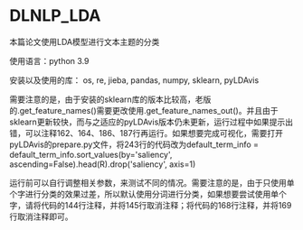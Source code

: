 # DLNLP_LDA
本篇论文使用LDA模型进行文本主题的分类

使用语言：python 3.9

安装以及使用的库：
os,
re,
jieba,
pandas,
numpy,
sklearn,
pyLDAvis

需要注意的是，由于安装的sklearn库的版本比较高，老版的.get_feature_names()需要更改使用.get_feature_names_out()。并且由于sklearn更新较快，而与之适应的pyLDAvis版本仍未更新，运行过程中如果提示出错，可以注释162、164、186、187行再运行。如果想要完成可视化，需要打开pyLDAvis的prepare.py文件，将243行的代码改为default_term_info = default_term_info.sort_values(by='saliency', ascending=False).head(R).drop('saliency', axis=1)

运行前可以自行调整相关参数，来测试不同的情况。需要注意的是，由于只使用单个字进行分类的效果过差，所以默认使用分词进行分类，如果想要尝试使用单个字，请将代码的144行注释，并将145行取消注释；将代码的168行注释，并将169行取消注释即可。
